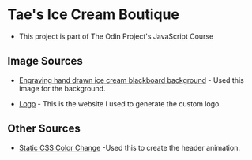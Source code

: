 # Tae's Ice Cream Boutique

- This project is part of The Odin Project's JavaScript Course


## Image Sources
- [Engraving hand drawn ice cream blackboard background](https://www.freepik.com/free-vector/engraving-hand-drawn-ice-cream-blackboard-background_14961749.htm#query=ice%20cream&position=5&from_view=search#position=5&query=ice%20cream) - Used this image for the background.


- [Logo](https://www.shopify.com/tools/logo-maker) - This is the website I used to generate the custom logo.


## Other Sources


- [Static CSS Color Change](https://codepen.io/alvarotrigo/pen/jOLgeqe) -Used this to create the header animation.